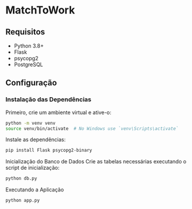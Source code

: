 # MatchToWork

## Requisitos

- Python 3.8+
- Flask
- psycopg2
- PostgreSQL

## Configuração

### Instalação das Dependências

Primeiro, crie um ambiente virtual e ative-o:

```bash
python -m venv venv
source venv/bin/activate  # No Windows use `venv\Scripts\activate`
```
Instale as dependências:

```bash
pip install Flask psycopg2-binary
```

Inicialização do Banco de Dados
Crie as tabelas necessárias executando o script de inicialização:
```bash
python db.py
```

Executando a Aplicação
```bash
python app.py
```
